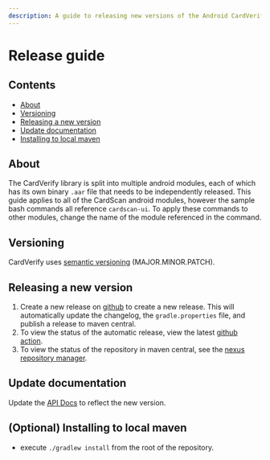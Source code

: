 ```yaml
---
description: A guide to releasing new versions of the Android CardVerify SDK.
---
```


# Release guide

## Contents

* [About](release-guide.md#about)
* [Versioning](release-guide.md#versioning)
* [Releasing a new version](release-guide.md#releasing-a-new-version)
* [Update documentation](release-guide.md#update-documentation)
* [Installing to local maven](release-guide.md#optional-installing-to-local-maven)

## About

The CardVerify library is split into multiple android modules, each of which has its own binary `.aar` file that needs to be independently released. This guide applies to all of the CardScan android modules, however the sample bash commands all reference `cardscan-ui`. To apply these commands to other modules, change the name of the module referenced in the command.

## Versioning

CardVerify uses [semantic versioning](https://semver.org/) \(MAJOR.MINOR.PATCH\).

## Releasing a new version

1. Create a new release on [github](https://github.com/getbouncer/cardverify-android/releases) to create a new release. This will automatically update the changelog, the `gradle.properties` file, and publish a release to maven central.
2. To view the status of the automatic release, view the latest [github action](https://github.com/getbouncer/cardverify-android/actions?query=event%3Arelease).
3. To view the status of the repository in maven central, see the [nexus repository manager](https://s01.oss.sonatype.org/).

## Update documentation

Update the [API Docs](https://github.com/getbouncer/apidocs/blob/master/card-verify/android-integration-guide/README.md) to reflect the new version.

## \(Optional\) Installing to local maven

* execute `./gradlew install` from the root of the repository.

